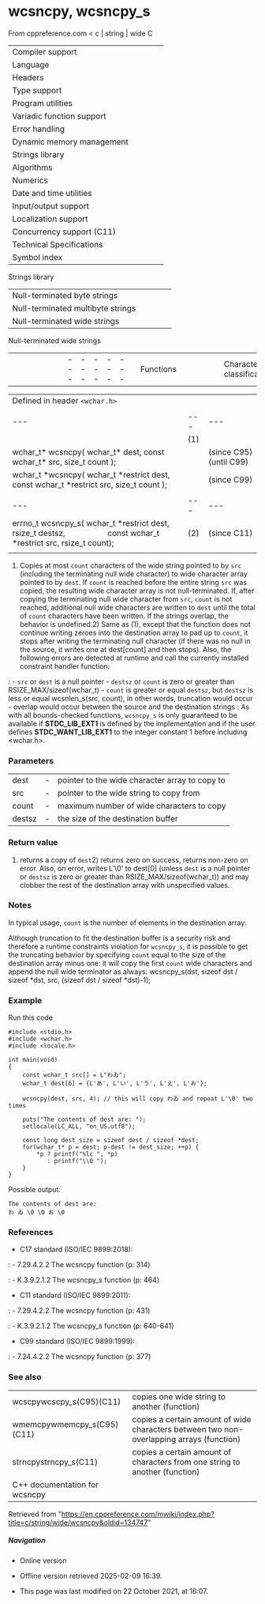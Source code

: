 # wcsncpy, wcsncpy_s

From cppreference.com
< c‎ | string‎ | wide
 C

|  |  |  |  |  |
| --- | --- | --- | --- | --- |
| Compiler support | | | | |
| Language | | | | |
| Headers | | | | |
| Type support | | | | |
| Program utilities | | | | |
| Variadic function support | | | | |
| Error handling | | | | |
| Dynamic memory management | | | | |
| Strings library | | | | |
| Algorithms | | | | |
| Numerics | | | | |
| Date and time utilities | | | | |
| Input/output support | | | | |
| Localization support | | | | |
| Concurrency support (C11) | | | | |
| Technical Specifications | | | | |
| Symbol index | | | | |

 Strings library

|  |  |  |  |  |
| --- | --- | --- | --- | --- |
| Null-terminated byte strings | | | | |
| Null-terminated multibyte strings | | | | |
| Null-terminated wide strings | | | | |

 Null-terminated wide strings

|  |  |  |  |  |  |  |  |  |  |  |  |  |  |  |  |  |  |  |  |  |  |  |  |  |  |  |  |  |  |  |  |  |  |  |  |  |  |  |  |  |  |  |  |  |  |  |  |  |  |  |  |  |  |  |  |  |  |  |  |  |  |  |  |  |  |  |  |  |  |  |  |  |  |  |  |  |  |  |  |  |  |  |  |  |  |  |  |  |  |  |  |  |  |  |  |  |  |  |  |  |  |  |  |  |  |  |  |  |  |  |  |  |  |  |  |  |  |  |  |  |  |  |  |  |  |  |  |  |  |  |  |  |  |  |  |  |  |  |  |  |  |  |  |  |  |  |  |  |  |  |  |  |  |  |  |  |  |  |  |  |  |  |  |  |  |  |  |  |  |  |  |  |  |  |  |  |  |  |  |  |  |  |  |  |  |  |  |  |  |  |  |  |  |  |  |  |  |  |  |  |  |  |  |  |  |  |  |  |  |  |  |  |  |  |  |  |  |  |  |  |  |  |  |  |  |  |  |  |  |  |  |  |  |  |  |  |  |  |  |  |  |  |  |  |  |  |  |  |  |  |  |  |  |  |  |  |  |  |  |  |  |  |  |  |  |  |  |  |  |  |  |  |  |  |  |  |  |  |  |  |  |  |  |  |  |  |  |  |  |  |  |  |  |  |  |  |  |  |  |  |  |  |  |  |  |  |  |  |  |  |  |  |  |
| --- | --- | --- | --- | --- | --- | --- | --- | --- | --- | --- | --- | --- | --- | --- | --- | --- | --- | --- | --- | --- | --- | --- | --- | --- | --- | --- | --- | --- | --- | --- | --- | --- | --- | --- | --- | --- | --- | --- | --- | --- | --- | --- | --- | --- | --- | --- | --- | --- | --- | --- | --- | --- | --- | --- | --- | --- | --- | --- | --- | --- | --- | --- | --- | --- | --- | --- | --- | --- | --- | --- | --- | --- | --- | --- | --- | --- | --- | --- | --- | --- | --- | --- | --- | --- | --- | --- | --- | --- | --- | --- | --- | --- | --- | --- | --- | --- | --- | --- | --- | --- | --- | --- | --- | --- | --- | --- | --- | --- | --- | --- | --- | --- | --- | --- | --- | --- | --- | --- | --- | --- | --- | --- | --- | --- | --- | --- | --- | --- | --- | --- | --- | --- | --- | --- | --- | --- | --- | --- | --- | --- | --- | --- | --- | --- | --- | --- | --- | --- | --- | --- | --- | --- | --- | --- | --- | --- | --- | --- | --- | --- | --- | --- | --- | --- | --- | --- | --- | --- | --- | --- | --- | --- | --- | --- | --- | --- | --- | --- | --- | --- | --- | --- | --- | --- | --- | --- | --- | --- | --- | --- | --- | --- | --- | --- | --- | --- | --- | --- | --- | --- | --- | --- | --- | --- | --- | --- | --- | --- | --- | --- | --- | --- | --- | --- | --- | --- | --- | --- | --- | --- | --- | --- | --- | --- | --- | --- | --- | --- | --- | --- | --- | --- | --- | --- | --- | --- | --- | --- | --- | --- | --- | --- | --- | --- | --- | --- | --- | --- | --- | --- | --- | --- | --- | --- | --- | --- | --- | --- | --- | --- | --- | --- | --- | --- | --- | --- | --- | --- | --- | --- | --- | --- | --- | --- | --- | --- | --- | --- | --- | --- | --- | --- | --- | --- | --- | --- | --- | --- | --- | --- | --- | --- | --- | --- | --- | --- | --- | --- | --- | --- | --- | --- | --- | --- | --- | --- | --- | --- | --- | --- | --- | --- | --- |
| |  |  |  |  |  | | --- | --- | --- | --- | --- | | Functions | | | | | | Character classification | | | | | | |  |  |  |  |  | | --- | --- | --- | --- | --- | | iswalnum(C95) | | | | | | iswalpha(C95) | | | | | | iswlower(C95) | | | | | | iswupper(C95) | | | | | | iswdigit(C95) | | | | | | iswxdigit(C95) | | | | | | iswblank(C99) | | | | | | |  |  |  |  |  | | --- | --- | --- | --- | --- | | iswctype(C95) | | | | | | iswcntrl(C95) | | | | | | iswgraph(C95) | | | | | | iswspace(C95) | | | | | | iswprint(C95) | | | | | | iswpunct(C95) | | | | | | wctype(C95) | | | | | | | Character manipulation | | | | | | |  |  |  |  |  | | --- | --- | --- | --- | --- | | towlower(C95) | | | | | | towupper(C95) | | | | | | |  |  |  |  |  | | --- | --- | --- | --- | --- | | wctrans(C95) | | | | | | towctrans(C95) | | | | | | | Conversions to numeric formats | | | | | | |  |  |  |  |  | | --- | --- | --- | --- | --- | | wcstolwcstoll(C95)(C99) | | | | | | wcstofwcstodwcstold(C99)(C95)(C99) | | | | | | |  |  |  |  |  | | --- | --- | --- | --- | --- | | wcstoulwcstoull(C95)(C99) | | | | | | wcstoimaxwcstoumax(C99)(C99) | | | | | |  | | | | | | | String manipulation | | | | | | |  |  |  |  |  | | --- | --- | --- | --- | --- | | wcscpywcscpy_s(C95)(C11) | | | | | | ****wcsncpywcsncpy_s****(C95)(C11) | | | | | | wcsxfrm(C95) | | | | | | |  |  |  |  |  | | --- | --- | --- | --- | --- | | wcscatwcscat_s(C95)(C11) | | | | | | wcsncatwcsncat_s(C95)(C11) | | | | | |  | | | | | | | |  |  |  |  |  | | --- | --- | --- | --- | --- | | String examination | | | | | | |  |  |  |  |  | | --- | --- | --- | --- | --- | | wcslenwcsnlen_s(C95)(C11) | | | | | | wcsstr(C95) | | | | | | wcscmp(C95) | | | | | | wcsncmp(C95) | | | | | | wcscoll(C95) | | | | | | wcschr(C95) | | | | | | |  |  |  |  |  | | --- | --- | --- | --- | --- | | wcsrchr(C95) | | | | | | wcspbrk(C95) | | | | | | wcsspn(C95) | | | | | | wcscspn(C95) | | | | | | wcstokwcstok_s(C95)(C11) | | | | | |  | | | | | | | Array manipulation | | | | | | |  |  |  |  |  | | --- | --- | --- | --- | --- | | wmemcpywmemcpy_s(C95)(C11) | | | | | | wmemmovewmemmove_s(C95)(C11) | | | | | | |  |  |  |  |  | | --- | --- | --- | --- | --- | | wmemcmp(C95) | | | | | | wmemchr(C95) | | | | | | wmemset(C95) | | | | | |  | | | | | | | Types | | | | | | wchar_t wint_t(C95) | | | | | | wctrans_t wctype_t(C95)(C95) | | | | | | Macros | | | | | | WCHAR_MIN WCHAR_MAX(C95)(C95) | | | | | | WEOF(C95) | | | | | |

|  |  |  |
| --- | --- | --- |
| Defined in header `<wchar.h>` |  |  |
|  |  |  |
| --- | --- | --- |
|  | (1) |  |
| wchar_t\* wcsncpy( wchar_t\* dest, const wchar_t\* src, size_t count ); |  | (since C95)  (until C99) |
| wchar_t \*wcsncpy( wchar_t \*restrict dest, const wchar_t \*restrict src, size_t count ); |  | (since C99) |
|  |  |  |
| --- | --- | --- |
| errno_t wcsncpy_s( wchar_t \*restrict dest, rsize_t destsz,                     const wchar_t \*restrict src, rsize_t count); | (2) | (since C11) |
|  |  |  |

1) Copies at most `count` characters of the wide string pointed to by `src` (including the terminating null wide character) to wide character array pointed to by `dest`. If `count` is reached before the entire string `src` was copied, the resulting wide character array is not null-terminated. If, after copying the terminating null wide character from `src`, `count` is not reached, additional null wide characters are written to `dest` until the total of `count` characters have been written. If the strings overlap, the behavior is undefined.2) Same as (1), except that the function does not continue writing zeroes into the destination array to pad up to `count`, it stops after writing the terminating null character (if there was no null in the source, it writes one at dest[count] and then stops). Also, the following errors are detected at runtime and call the currently installed constraint handler function:

:   - `src` or `dest` is a null pointer
    - `destsz` or `count` is zero or greater than RSIZE_MAX/sizeof(wchar_t)
    - `count` is greater or equal `destsz`, but `destsz` is less or equal wcsnlen_s(src, count), in other words, truncation would occur
    - overlap would occur between the source and the destination strings
:   As with all bounds-checked functions, `wcsncpy_s` is only guaranteed to be available if __STDC_LIB_EXT1__ is defined by the implementation and if the user defines __STDC_WANT_LIB_EXT1__ to the integer constant 1 before including <wchar.h>.

### Parameters

|  |  |  |
| --- | --- | --- |
| dest | - | pointer to the wide character array to copy to |
| src | - | pointer to the wide string to copy from |
| count | - | maximum number of wide characters to copy |
| destsz | - | the size of the destination buffer |

### Return value

1) returns a copy of `dest`2) returns zero on success, returns non-zero on error. Also, on error, writes L'\0' to dest[0] (unless `dest` is a null pointer or `destsz` is zero or greater than RSIZE_MAX/sizeof(wchar_t)) and may clobber the rest of the destination array with unspecified values.

### Notes

In typical usage, `count` is the number of elements in the destination array.

Although truncation to fit the destination buffer is a security risk and therefore a runtime constraints violation for `wcsncpy_s`, it is possible to get the truncating behavior by specifying `count` equal to the size of the destination array minus one: it will copy the first `count` wide characters and append the null wide terminator as always: wcsncpy_s(dst, sizeof dst / sizeof \*dst, src, (sizeof dst / sizeof \*dst)-1);

### Example

Run this code

```
#include <stdio.h>
#include <wchar.h>
#include <locale.h>
 
int main(void)
{
    const wchar_t src[] = L"わゐ";
    wchar_t dest[6] = {L'あ', L'い', L'う', L'え', L'お'};
 
    wcsncpy(dest, src, 4); // this will copy わゐ and repeat L'\0' two times
 
    puts("The contents of dest are: ");
    setlocale(LC_ALL, "en_US.utf8");
 
    const long dest_size = sizeof dest / sizeof *dest;
    for(wchar_t* p = dest; p-dest != dest_size; ++p) {
        *p ? printf("%lc ", *p)
           : printf("\\0 ");
    }
}

```

Possible output:

```
The contents of dest are: 
わ ゐ \0 \0 お \0

```

### References

- C17 standard (ISO/IEC 9899:2018):

:   - 7.29.4.2.2 The wcsncpy function (p: 314)

:   - K.3.9.2.1.2 The wcsncpy_s function (p: 464)

- C11 standard (ISO/IEC 9899:2011):

:   - 7.29.4.2.2 The wcsncpy function (p: 431)

:   - K.3.9.2.1.2 The wcsncpy_s function (p: 640-641)

- C99 standard (ISO/IEC 9899:1999):

:   - 7.24.4.2.2 The wcsncpy function (p: 377)

### See also

|  |  |
| --- | --- |
| wcscpywcscpy_s(C95)(C11) | copies one wide string to another   (function) |
| wmemcpywmemcpy_s(C95)(C11) | copies a certain amount of wide characters between two non-overlapping arrays   (function) |
| strncpystrncpy_s(C11) | copies a certain amount of characters from one string to another   (function) |
| C++ documentation for wcsncpy | |

Retrieved from "<https://en.cppreference.com/mwiki/index.php?title=c/string/wide/wcsncpy&oldid=134747>"

##### Navigation

- Online version
- Offline version retrieved 2025-02-09 16:39.

- This page was last modified on 22 October 2021, at 16:07.